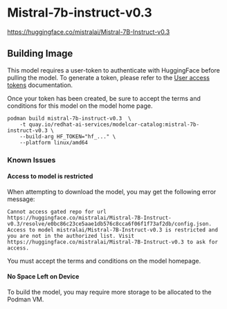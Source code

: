 # Mistral-7b-instruct-v0.3

https://huggingface.co/mistralai/Mistral-7B-Instruct-v0.3

## Building Image

This model requires a user-token to authenticate with HuggingFace before pulling the model.  To generate a token, please refer to the [User access tokens](https://huggingface.co/docs/hub/en/security-tokens) documentation.

Once your token has been created, be sure to accept the terms and conditions for this model on the model home page.

```
podman build mistral-7b-instruct-v0.3  \
    -t quay.io/redhat-ai-services/modelcar-catalog:mistral-7b-instruct-v0.3 \
    --build-arg HF_TOKEN="hf_..." \
    --platform linux/amd64
```

### Known Issues

#### Access to model is restricted

When attempting to download the model, you may get the following error message:

```
Cannot access gated repo for url https://huggingface.co/mistralai/Mistral-7B-Instruct-v0.3/resolve/e0bc86c23ce5aae1db576c8cca6f06f1f73af2db/config.json.
Access to model mistralai/Mistral-7B-Instruct-v0.3 is restricted and you are not in the authorized list. Visit https://huggingface.co/mistralai/Mistral-7B-Instruct-v0.3 to ask for access.
```

You must accept the terms and conditions on the model homepage.

#### No Space Left on Device

To build the model, you may require more storage to be allocated to the Podman VM.